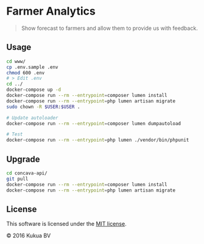 # Farmer Analytics

> Show forecast to farmers and allow them to provide us with feedback.

## Usage

```bash
cd www/
cp .env.sample .env
chmod 600 .env
# > Edit .env
cd ../
docker-compose up -d
docker-compose run --rm --entrypoint=composer lumen install
docker-compose run --rm --entrypoint=php lumen artisan migrate
sudo chown -R $USER:$USER .

# Update autoloader
docker-compose run --rm --entrypoint=composer lumen dumpautoload

# Test
docker-compose run --rm --entrypoint=php lumen ./vendor/bin/phpunit
```

## Upgrade

```bash
cd concava-api/
git pull
docker-compose run --rm --entrypoint=composer lumen install
docker-compose run --rm --entrypoint=php lumen artisan migrate
```

## License

This software is licensed under the [MIT license](https://github.com/kukua/concava-api/blob/master/LICENSE).

© 2016 Kukua BV

